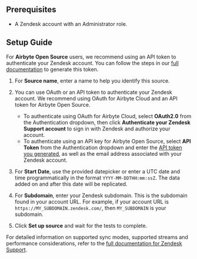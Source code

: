 ## Prerequisites

- A Zendesk account with an Administrator role.

## Setup Guide

<!-- env:oss -->

For **Airbyte Open Source** users, we recommend using an API token to authenticate your Zendesk account. You can follow the steps in our [full documentation](https://docs.airbyte.com/integrations/sources/zendesk-support#enable-api-token-access-and-generate-a-token) to generate this token.

<!-- /env:oss -->

1. For **Source name**, enter a name to help you identify this source.
2. You can use OAuth or an API token to authenticate your Zendesk account. We recommend using OAuth for Airbyte Cloud and an API token for Airbyte Open Source.

   <!-- env:cloud -->
   - To authenticate using OAuth for Airbyte Cloud, select **OAuth2.0** from the Authentication dropdown, then click **Authenticate your Zendesk Support account** to sign in with Zendesk and authorize your account.
   <!-- /env:cloud -->
   <!-- env:oss -->
   - To authenticate using an API key for Airbyte Open Source, select **API Token** from the Authentication dropdown and enter the [API token you generated](https://docs.airbyte.com/integrations/sources/zendesk-support#enable-api-token-access-and-generate-a-token), as well as the email address associated with your Zendesk account.
   <!-- /env:oss -->

3. For **Start Date**, use the provided datepicker or enter a UTC date and time programmatically in the format `YYYY-MM-DDTHH:mm:ssZ`. The data added on and after this date will be replicated.
4. For **Subdomain**, enter your Zendesk subdomain. This is the subdomain found in your account URL. For example, if your account URL is `https://MY_SUBDOMAIN.zendesk.com/`, then `MY_SUBDOMAIN` is your subdomain.
5. Click **Set up source** and wait for the tests to complete.

For detailed information on supported sync modes, supported streams and performance considerations, refer to the [full documentation for Zendesk Support](https://docs.airbyte.com/integrations/sources/zendesk-support).
